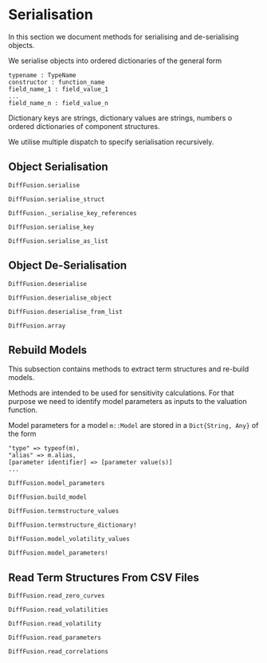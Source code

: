 # Serialisation

In this section we document methods for serialising and de-serialising objects.

We serialise objects into ordered dictionaries of the general form

    typename : TypeName
    constructor : function_name
    field_name_1 : field_value_1
    ...
    field_name_n : field_value_n

Dictionary keys are strings, dictionary values are strings, numbers o
ordered dictionaries of component structures.

We utilise multiple dispatch to specify serialisation recursively.

## Object Serialisation

```@docs
DiffFusion.serialise
```

```@docs
DiffFusion.serialise_struct
```

```@docs
DiffFusion._serialise_key_references
```

```@docs
DiffFusion.serialise_key
```

```@docs
DiffFusion.serialise_as_list
```

## Object De-Serialisation

```@docs
DiffFusion.deserialise
```

```@docs
DiffFusion.deserialise_object
```

```@docs
DiffFusion.deserialise_from_list
```

```@docs
DiffFusion.array
```

## Rebuild Models

This subsection contains methods to extract term structures and re-build models.

Methods are intended to be used for sensitivity calculations. For that
purpose we need to identify model parameters as inputs to the valuation
function.

Model parameters for a model `m::Model` are stored in a `Dict{String, Any}` of the form

    "type" => typeof(m),
    "alias" => m.alias,
    [parameter identifier] => [parameter value(s)]
    ...


```@docs
DiffFusion.model_parameters
```

```@docs
DiffFusion.build_model
```

```@docs
DiffFusion.termstructure_values
```

```@docs
DiffFusion.termstructure_dictionary!
```

```@docs
DiffFusion.model_volatility_values
```

```@docs
DiffFusion.model_parameters!
```

## Read Term Structures From CSV Files

```@docs
DiffFusion.read_zero_curves
```

```@docs
DiffFusion.read_volatilities
```

```@docs
DiffFusion.read_volatility
```

```@docs
DiffFusion.read_parameters
```

```@docs
DiffFusion.read_correlations
```
